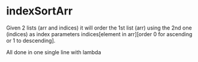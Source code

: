 # indexSortArr

Given 2 lists (arr and indices) it will order the 1st list (arr) using the 2nd one (indices) as index parameters indices[element in arr][order 0 for ascending or 1 to descending].

All done in one single line with lambda
